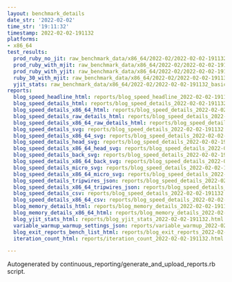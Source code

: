 ```yaml
---
layout: benchmark_details
date_str: '2022-02-02'
time_str: '19:11:32'
timestamp: 2022-02-02-191132
platforms:
- x86_64
test_results:
  prod_ruby_no_jit: raw_benchmark_data/x86_64/2022-02/2022-02-02-191132_basic_benchmark_prod_ruby_no_jit.json
  prod_ruby_with_mjit: raw_benchmark_data/x86_64/2022-02/2022-02-02-191132_basic_benchmark_prod_ruby_with_mjit.json
  prod_ruby_with_yjit: raw_benchmark_data/x86_64/2022-02/2022-02-02-191132_basic_benchmark_prod_ruby_with_yjit.json
  ruby_30_with_mjit: raw_benchmark_data/x86_64/2022-02/2022-02-02-191132_basic_benchmark_ruby_30_with_mjit.json
  yjit_stats: raw_benchmark_data/x86_64/2022-02/2022-02-02-191132_basic_benchmark_yjit_stats.json
reports:
  blog_speed_headline_html: reports/blog_speed_headline_2022-02-02-191132.html
  blog_speed_details_html: reports/blog_speed_details_2022-02-02-191132.html
  blog_speed_details_x86_64_html: reports/blog_speed_details_2022-02-02-191132.x86_64.html
  blog_speed_details_raw_details_html: reports/blog_speed_details_2022-02-02-191132.raw_details.html
  blog_speed_details_x86_64_raw_details_html: reports/blog_speed_details_2022-02-02-191132.x86_64.raw_details.html
  blog_speed_details_svg: reports/blog_speed_details_2022-02-02-191132.svg
  blog_speed_details_x86_64_svg: reports/blog_speed_details_2022-02-02-191132.x86_64.svg
  blog_speed_details_head_svg: reports/blog_speed_details_2022-02-02-191132.head.svg
  blog_speed_details_x86_64_head_svg: reports/blog_speed_details_2022-02-02-191132.x86_64.head.svg
  blog_speed_details_back_svg: reports/blog_speed_details_2022-02-02-191132.back.svg
  blog_speed_details_x86_64_back_svg: reports/blog_speed_details_2022-02-02-191132.x86_64.back.svg
  blog_speed_details_micro_svg: reports/blog_speed_details_2022-02-02-191132.micro.svg
  blog_speed_details_x86_64_micro_svg: reports/blog_speed_details_2022-02-02-191132.x86_64.micro.svg
  blog_speed_details_tripwires_json: reports/blog_speed_details_2022-02-02-191132.tripwires.json
  blog_speed_details_x86_64_tripwires_json: reports/blog_speed_details_2022-02-02-191132.x86_64.tripwires.json
  blog_speed_details_csv: reports/blog_speed_details_2022-02-02-191132.csv
  blog_speed_details_x86_64_csv: reports/blog_speed_details_2022-02-02-191132.x86_64.csv
  blog_memory_details_html: reports/blog_memory_details_2022-02-02-191132.html
  blog_memory_details_x86_64_html: reports/blog_memory_details_2022-02-02-191132.x86_64.html
  blog_yjit_stats_html: reports/blog_yjit_stats_2022-02-02-191132.html
  variable_warmup_warmup_settings_json: reports/variable_warmup_2022-02-02-191132.warmup_settings.json
  blog_exit_reports_bench_list_html: reports/blog_exit_reports_2022-02-02-191132.bench_list.html
  iteration_count_html: reports/iteration_count_2022-02-02-191132.html

---
```

Autogenerated by continuous_reporting/generate_and_upload_reports.rb script.
